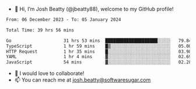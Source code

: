 - 👋 Hi, I’m Josh Beatty (@jbeatty88), welcome to my GitHub profile!

<!--START_SECTION:waka-->

```txt
From: 06 December 2023 - To: 05 January 2024

Total Time: 39 hrs 56 mins

Go                    31 hrs 53 mins  ████████████████████░░░░░   79.84 %
TypeScript            1 hr 59 mins    █▒░░░░░░░░░░░░░░░░░░░░░░░   05.00 %
HTTP Request          1 hr 35 mins    █░░░░░░░░░░░░░░░░░░░░░░░░   03.98 %
YAML                  1 hr 4 mins     ▓░░░░░░░░░░░░░░░░░░░░░░░░   02.69 %
JavaScript            54 mins         ▓░░░░░░░░░░░░░░░░░░░░░░░░   02.28 %
```

<!--END_SECTION:waka-->

- 💞️ I would love to collaborate!
- 📫 You can reach me at josh.beatty@softwaresugar.com

<!---
jbeatty88/jbeatty88 is a ✨ special ✨ repository because its `README.md` (this file) appears on your GitHub profile.
You can click the Preview link to take a look at your changes.
--->
